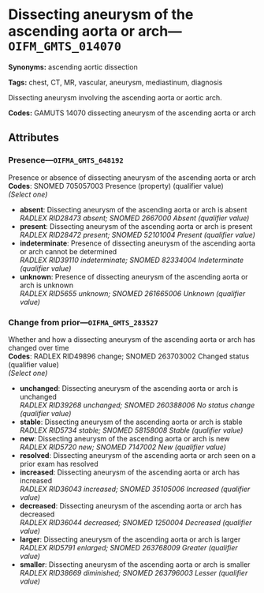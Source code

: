 # Dissecting aneurysm of the ascending aorta or arch—`OIFM_GMTS_014070`

**Synonyms:** ascending aortic dissection

**Tags:** chest, CT, MR, vascular, aneurysm, mediastinum, diagnosis

Dissecting aneurysm involving the ascending aorta or aortic arch.

**Codes:** GAMUTS 14070 dissecting aneurysm of the ascending aorta or arch

## Attributes

### Presence—`OIFMA_GMTS_648192`

Presence or absence of dissecting aneurysm of the ascending aorta or arch  
**Codes**: SNOMED 705057003 Presence (property) (qualifier value)  
*(Select one)*

- **absent**: Dissecting aneurysm of the ascending aorta or arch is absent  
_RADLEX RID28473 absent; SNOMED 2667000 Absent (qualifier value)_
- **present**: Dissecting aneurysm of the ascending aorta or arch is present  
_RADLEX RID28472 present; SNOMED 52101004 Present (qualifier value)_
- **indeterminate**: Presence of dissecting aneurysm of the ascending aorta or arch cannot be determined  
_RADLEX RID39110 indeterminate; SNOMED 82334004 Indeterminate (qualifier value)_
- **unknown**: Presence of dissecting aneurysm of the ascending aorta or arch is unknown  
_RADLEX RID5655 unknown; SNOMED 261665006 Unknown (qualifier value)_

### Change from prior—`OIFMA_GMTS_283527`

Whether and how a dissecting aneurysm of the ascending aorta or arch has changed over time  
**Codes**: RADLEX RID49896 change; SNOMED 263703002 Changed status (qualifier value)  
*(Select one)*

- **unchanged**: Dissecting aneurysm of the ascending aorta or arch is unchanged  
_RADLEX RID39268 unchanged; SNOMED 260388006 No status change (qualifier value)_
- **stable**: Dissecting aneurysm of the ascending aorta or arch is stable  
_RADLEX RID5734 stable; SNOMED 58158008 Stable (qualifier value)_
- **new**: Dissecting aneurysm of the ascending aorta or arch is new  
_RADLEX RID5720 new; SNOMED 7147002 New (qualifier value)_
- **resolved**: Dissecting aneurysm of the ascending aorta or arch seen on a prior exam has resolved  
- **increased**: Dissecting aneurysm of the ascending aorta or arch has increased  
_RADLEX RID36043 increased; SNOMED 35105006 Increased (qualifier value)_
- **decreased**: Dissecting aneurysm of the ascending aorta or arch has decreased  
_RADLEX RID36044 decreased; SNOMED 1250004 Decreased (qualifier value)_
- **larger**: Dissecting aneurysm of the ascending aorta or arch is larger  
_RADLEX RID5791 enlarged; SNOMED 263768009 Greater (qualifier value)_
- **smaller**: Dissecting aneurysm of the ascending aorta or arch is smaller  
_RADLEX RID38669 diminished; SNOMED 263796003 Lesser (qualifier value)_